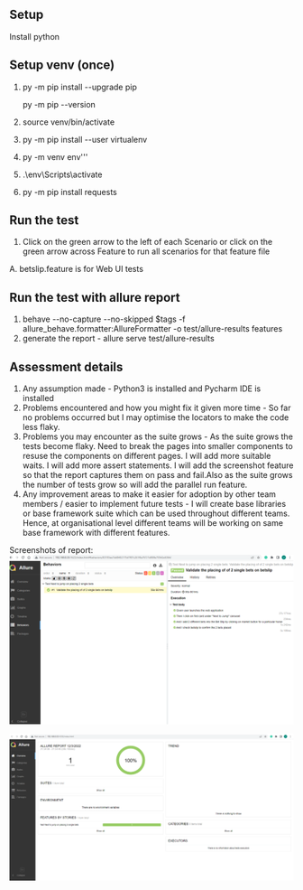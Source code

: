 ##  Setup

Install python

##  Setup venv (once)

1. py -m pip install --upgrade pip

     py -m pip --version
2. source venv/bin/activate
3. py -m pip install --user virtualenv
4. py -m venv env'''
5. .\env\Scripts\activate
6. py -m pip install requests

## Run the test
1. Click on the green arrow to the left of each Scenario or click
   on the green arrow across Feature to run all scenarios for that feature file


 A. betslip.feature is for Web UI tests

## Run the test with allure report
1. behave --no-capture --no-skipped $tags -f allure_behave.formatter:AllureFormatter -o test/allure-results features
2. generate the report - allure serve test/allure-results

## Assessment details
1. Any assumption made - 
   Python3 is installed and Pycharm IDE is installed
2. Problems encountered and how you might fix it given more time - 
   So far no problems occurred but I may optimise the locators to make the code less flaky. 
3. Problems you may encounter as the suite grows - 
   As the suite grows the tests become flaky. Need to break the pages into smaller components to resuse the components on different pages. I will add more suitable waits. I will add more assert statements. I will add the screenshot feature so that the report captures them on pass and fail.Also as the suite grows the number of tests grow so will add the parallel run feature.
4. Any improvement areas to make it easier for adoption by other team members / easier to implement future tests - 
   I will create base libraries or base framework suite which can be used throughout different teams. Hence, at organisational level different teams will be working on same base framework with different features. 

Screenshots of report:
![img.png](img.png)

![img_1.png](img_1.png)